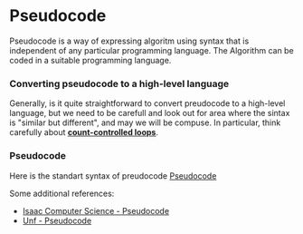 # Pseudocode
Pseudocode is a way of expressing algoritm using syntax that is independent of any particular programming language. The Algorithm can be coded in a suitable programming language.

### Converting pseudocode to a high-level language
Generally, is it quite straightforward to convert preudocode to a high-level language, but we need to be carefull and look out for area where the sintax is "similar but different", and may we will be compuse. In particular, think carefully about [**count-controlled loops**](https://www.bbc.co.uk/bitesize/guides/zrxncdm/revision/5).

### Pseudocode
Here is the standart syntax of preudocode [Pseudocode](https://users.csc.calpoly.edu/~jdalbey/SWE/pdl_std.html)


Some additional references:
* [Isaac Computer Science - Pseudocode](https://isaaccomputerscience.org/concepts/prog_pas_pseudocode?topic=program_design)
* [Unf - Pseudocode](https://www.unf.edu/~broggio/cop2221/2221pseu.htm)